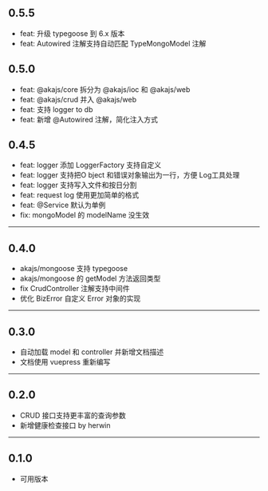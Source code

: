 ## 0.5.5
- feat: 升级 typegoose 到 6.x 版本
- feat: Autowired 注解支持自动匹配 TypeMongoModel 注解

## 0.5.0
- feat: @akajs/core 拆分为 @akajs/ioc 和 @akajs/web
- feat: @akajs/crud 并入 @akajs/web
- feat: 支持 logger to db
- feat: 新增 @Autowired 注解，简化注入方式

## 0.4.5
- feat: logger 添加 LoggerFactory 支持自定义
- feat: logger 支持把O bject 和错误对象输出为一行，方便 Log工具处理
- feat: logger 支持写入文件和按日分割
- feat: request log 使用更加简单的格式
- feat: @Service 默认为单例
- fix: mongoModel 的 modelName 没生效
---
## 0.4.0
- akajs/mongoose 支持 typegoose
- akajs/mongoose 的 getModel 方法返回类型
- fix CrudController 注解支持中间件
- 优化 BizError 自定义 Error 对象的实现
---
## 0.3.0
- 自动加载 model 和 controller 并新增文档描述
- 文档使用 vuepress 重新编写
---
## 0.2.0
- CRUD 接口支持更丰富的查询参数
- 新增健康检查接口 by herwin
---
## 0.1.0
- 可用版本
